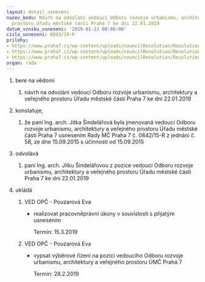 ```yaml
---
layout: detail_usneseni
nazev_bodu: Návrh na odvolání vedoucí Odboru rozvoje urbanismu, architektury a veřejného
  prostoru Úřadu městské části Praha 7 ke dni 22.01.2019
datum_vzniku_usneseni: '2019-01-22 00:00:00'
cislo_usneseni: 0043/19-R
prilohy:
- https://www.praha7.cz/wp-content/uploads/councilResolution/Resolutions/30525/export/Duvodova_zprava_Sindelarova_odvolanizpozicevedouciodboru_FINAL~424412.doc
- https://www.praha7.cz/wp-content/uploads/councilResolution/Resolutions/30525/export/usnesenirmc_084215R_58_15092015_jmenovani_Sindelarova~424411.doc
- https://www.praha7.cz/wp-content/uploads/councilResolution/Resolutions/30525/export/export~424840.pdf
organ: rada
---
```

<OL class=urzList_view id=urzList>
<LI class=urzClass1><SPAN name="1">bere na vědomí</SPAN> 
<OL class="urzOlClass decimal ">
<LI class=urzClass2 style="TEXT-ALIGN: left"><SPAN>
<P>návrh na odvolání vedoucí Odboru rozvoje urbanismu, architektury a veřejného prostoru Úřadu městské části Praha 7&nbsp;ke dni 22.01.2019</P></SPAN></LI></OL></LI>
<LI class=urzClass1><SPAN name="50">konstatuje,</SPAN> 
<OL class="urzOlClass decimal ">
<LI class=urzClass2 style="TEXT-ALIGN: left"><SPAN>
<P>že paní Ing. arch. Jitka Šindelářová byla jmenovaná vedoucí Odboru rozvoje urbanismu, architektury a veřejného prostoru Úřadu městské části Praha 7 usnesením Rady MČ Praha 7 č. 0842/15-R z jednání č. 58, ze dne 15.09.2015 s účinností od 15.09.2015</P></SPAN></LI></OL></LI>
<LI class=urzClass1><SPAN name="14">odvolává</SPAN> 
<OL class="urzOlClass decimal ">
<LI class=urzClass2 style="TEXT-ALIGN: left"><SPAN>
<P>paní Ing. arch. Jitku Šindelářovou z&nbsp;pozice&nbsp;vedoucí Odboru rozvoje urbanismu, architektury a veřejného prostoru Úřadu městské části Praha 7 ke dni 22.01.2019</P></SPAN></LI></OL></LI>
<LI class=urzClass1 id=urzUkoly><SPAN name="1">ukládá</SPAN>
<OL class=urzOlClass>
<LI class=urzClass2><SPAN>
<P>VED OPČ - Pouzarová Eva</P></SPAN>
<UL class=urzUlClass>
<LI class=urzClass3><SPAN>
<P>realizovat pracovněprávní úkony v souvislosti s přijatým usnesením</P></SPAN><SPAN class=urzUkolTermin>Termín:&nbsp;15.3.2019</SPAN></LI></UL></LI>
<LI class=urzClass2><SPAN>
<P>VED OPČ - Pouzarová Eva</P></SPAN>
<UL class=urzUlClass>
<LI class=urzClass3><SPAN>
<P>vypsat výběrové řízení na pozici vedoucího Odboru rozvoje urbanismu, architektury a veřejného prostoru ÚMČ Praha 7</P></SPAN><SPAN class=urzUkolTermin>Termín:&nbsp;28.2.2019</SPAN></LI></UL></LI></OL></LI></OL>